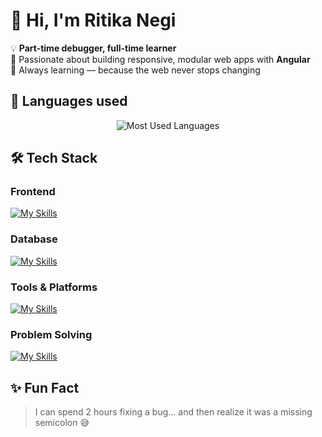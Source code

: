 <!--
**Ritika-negi13/Ritika-negi13** is a ✨ _special_ ✨ repository because its `README.md` (this file) appears on your GitHub profile.

Here are some ideas to get you started:

- 🔭 I’m currently working on ...
- 🌱 I’m currently learning ...
- 👯 I’m looking to collaborate on ...
- 🤔 I’m looking for help with ...
- 💬 Ask me about ...
- 📫 How to reach me: ...
- 😄 Pronouns: ...
- ⚡ Fun fact: ...
-->


# 👋 Hi, I'm Ritika Negi  

💡 **Part-time debugger, full-time learner**  
🚀 Passionate about building responsive, modular web apps with **Angular**  
🌱 Always learning — because the web never stops changing  


## 📌 Languages used  
<div align = "center">

![Most Used Languages](https://github-readme-stats.vercel.app/api/top-langs/?username=Ritika-negi13&layout=compact&theme=radical) 

</div>


## 🛠 Tech Stack

### Frontend
[![My Skills](https://skillicons.dev/icons?i=angular,ts,js,html,sass,css,rxjs)](https://skillicons.dev)

### Database
[![My Skills](https://skillicons.dev/icons?i=mysql)](https://skillicons.dev)

### Tools & Platforms
[![My Skills](https://skillicons.dev/icons?i=postman,vscode,git)](https://skillicons.dev)

### Problem Solving
[![My Skills](https://skillicons.dev/icons?i=java,cpp)](https://skillicons.dev)


## ✨ Fun Fact
> I can spend 2 hours fixing a bug… and then realize it was a missing semicolon 😅
